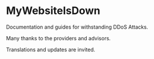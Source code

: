 MyWebsiteIsDown
===============

Documentation and guides for withstanding DDoS Attacks.

Many thanks to the providers and advisors.

Translations and updates are invited.
